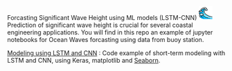 Forcasting Significant Wave Height using ML models (LSTM-CNN) ![waves](wave.png)
Prediction of significant wave height is crucial for several coastal engineering applications. 
You will find in this repo an example of jupyter notebooks for Ocean Waves forcasting using data from buoy station.

   [Modeling using LSTM and CNN](https://nbviewer.jupyter.org/github/oulebsir-rafik/Wave_modelling/blob/master/HS%20notebook%20seaborn%20viz/HS%20modeling%20using%20LSTM%20and%20CNN.ipynb) : Code example of short-term modeling with LSTM and CNN, using Keras, matplotlib and [Seaborn](https://seaborn.pydata.org/).


